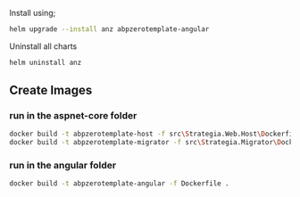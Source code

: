 Install using;

```bash
helm upgrade --install anz abpzerotemplate-angular
```

Uninstall all charts

```bash
helm uninstall anz
```

## Create Images

### run in the aspnet-core folder
```bash
docker build -t abpzerotemplate-host -f src\Strategia.Web.Host\Dockerfile .
docker build -t abpzerotemplate-migrator -f src\Strategia.Migrator\Dockerfile .
```

### run in the angular folder
```bash
docker build -t abpzerotemplate-angular -f Dockerfile . 
```

